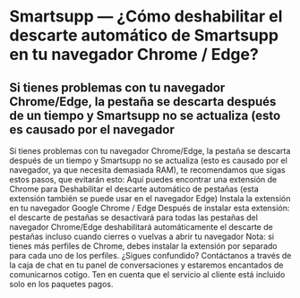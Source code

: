 # Smartsupp — ¿Cómo deshabilitar el descarte automático de Smartsupp en tu navegador Chrome / Edge?
## Si tienes problemas con tu navegador Chrome/Edge, la pestaña se descarta después de un tiempo y Smartsupp no se actualiza (esto es causado por el navegador
Si tienes problemas con tu navegador Chrome/Edge, la pestaña se descarta después de un tiempo y Smartsupp no se actualiza (esto es causado por el navegador, ya que necesita demasiada RAM), te recomendamos que sigas estos pasos, que evitarán esto:
Aquí puedes encontrar una extensión de Chrome para Deshabilitar el descarte automático de pestañas (esta extensión también se puede usar en el navegador Edge) 
Instala la extensión en tu navegador Google Chrome / Edge
Después de instalar esta extensión:
el descarte de pestañas se desactivará para todas las pestañas del navegador Chrome/Edge
deshabilitará automáticamente el descarte de pestañas incluso cuando cierres o vuelvas a abrir tu navegador
Nota: si tienes más perfiles de Chrome, debes instalar la extensión por separado para cada uno de los perfiles.
¿Sigues confundido? Contáctanos a través de la caja de chat en tu panel de conversaciones y estaremos encantados de comunicarnos cotigo. Ten en cuenta que el servicio al cliente está incluido solo en los paquetes pagos.

